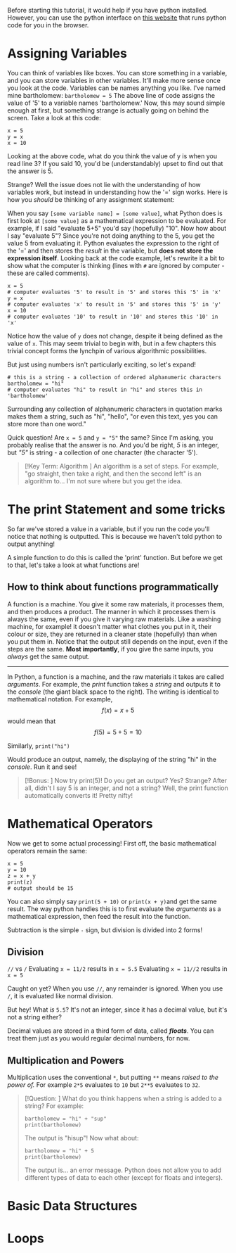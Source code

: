 Before starting this tutorial, it would help if you have python installed. However, you can use the python interface on [this website]() that runs python code for you in the browser. 

# Assigning Variables 
You can think of variables like boxes. You can store something in a variable, and you can store variables in other variables. It'll make more sense once you look at the code. Variables can be names anything you like. I've named mine bartholomew: 
```bartholomew = 5```
The above line of code assigns the value of '5' to a variable names 'bartholomew.' Now, this may sound simple enough at first, but something strange is actually going on behind the screen. Take a look at this code: 
```
x = 5 
y = x 
x = 10 
```
Looking at the above code, what do you think the value of y is when you read line 3? If you said 10, you'd be (understandably) upset to find out that the answer is 5. 

Strange? Well the issue does not lie with the understanding of how variables work, but instead in understanding how the '=' sign works. Here is how you *should* be thinking of any assignment statement: 

When you say `[some variable name] = [some value]`, what Python does is first look at `[some value]` as a mathematical expression to be evaluated. For example, if I said "evaluate 5+5" you'd say (hopefully) "10". Now how about I say "evaluate 5"? Since you're not doing anything to the 5, you get the value 5 from evaluating it. Python evaluates the expression to the right of the '=' and then stores the *result* in the variable, but **does not store the expression itself**. Looking back at the code example, let's rewrite it a bit to show what the computer is thinking (lines with `#` are ignored by computer - these are called comments). 

```
x = 5 
# computer evaluates '5' to result in '5' and stores this '5' in 'x' 
y = x 
# computer evaluates 'x' to result in '5' and stores this '5' in 'y' 
x = 10 
# computer evaluates '10' to result in '10' and stores this '10' in 'x' 
```

Notice how the value of `y` does not change, despite it being defined as the value of `x`. This may seem trivial to begin with, but in a few chapters this trivial concept forms the lynchpin of various algorithmic possibilities. 

But just using numbers isn't particularly exciting, so let's expand! 
``` 
# this is a string - a collection of ordered alphanumeric characters 
bartholomew = "hi" 
# computer evaluates "hi" to result in "hi" and stores this in 'bartholomew'
```

Surrounding any collection of alphanumeric characters in quotation marks makes them a string, such as "hi", "hello", "or even this text, yes you can store more than one word." 

Quick question! Are `x = 5` and `y = "5"` the same? Since I'm asking, you probably realise that the answer is no. And you'd be right, *5* is an integer, but *"5"* is string - a collection of one character (the character '5'). 

> [!Key Term: Algorithm ]
> An algorithm is a set of steps. For example, "go straight, then take a right, and then the second left" is an algorithm to... I'm not sure where but you get the idea. 
# The print Statement and some tricks 
So far we've stored a value in a variable, but if you run the code you'll notice that nothing is outputted. This is because we haven't told python to output anything! 

A simple function to do this is called the 'print' function. But before we get to that, let's take a look at what functions are! 

## How to think about functions programmatically 
A function is a machine. You give it some raw materials, it processes them, and then produces a product. The manner in which it processes them is always the same, even if you give it varying raw materials. Like a washing machine, for example! it doesn't matter what clothes you put in it, their colour or size, they are returned in a cleaner state (hopefully) than when you put them in. Notice that the output still depends on the input, even if the steps are the same. **Most importantly**, if you give the same inputs, you *always* get the same output. 

---

In Python, a function is a machine, and the raw materials it takes are called *arguments*. For example, the *print* function takes a *string* and outputs it to the *console* (the giant black space to the right). The writing is identical to mathematical notation. For example, 
$$
f(x) = x + 5 
$$
would mean that 
$$
f(5) = 5 + 5 = 10 
$$

Similarly, 
`print("hi")`

Would produce an output, namely, the displaying of the string "hi" in the *console*. Run it and see! 

> [!Bonus: ] 
> Now try print(5)! Do you get an output? Yes? Strange? After all, didn't I say 5 is an integer, and not a string? Well, the print function automatically converts it! Pretty nifty! 

# Mathematical Operators 
Now we get to some actual processing! First off, the basic mathematical operators remain the same: 
```
x = 5 
y = 10 
z = x + y 
print(z) 
# output should be 15 
```

You can also simply say `print(5 + 10)` or `print(x + y)`and get the same result. The way python handles this is to first evaluate the *arguments* as a mathematical expression, then feed the result into the function. 

Subtraction is the simple `-` sign, but division is divided into 2 forms! 

## Division 
`//` vs `/` 
Evaluating `x = 11/2` results in `x = 5.5`
Evaluating `x = 11//2` results in `x = 5` 

Caught on yet? When you use `//`, any remainder is ignored. When you use `/`, it is evaluated like normal division. 

But hey! What *is* `5.5`? It's not an integer, since it has a decimal value, but it's not a string either? 

Decimal values are stored in a third form of data, called ***floats***. You can treat them just as you would regular decimal numbers, for now. 

## Multiplication and Powers 
Multiplication uses the conventional `*`, but putting `**` means *raised to the power of.* 
For example `2*5` evaluates to `10` but `2**5` evaluates to `32`. 

> [!Question: ] 
> What do you think happens when a string is added to a string? For example: 
> ``` 
> bartholomew = "hi" + "sup" 
> print(bartholomew) 
> ```
> The output is "hisup"! Now what about: 
> ```
> bartholomew = "hi" + 5 
> print(bartholomew) 
> ```
> The output is... an error message. Python does not allow you to add different types of data to each other (except for floats and integers). 

# Basic Data Structures 

# Loops 
